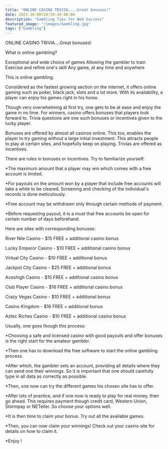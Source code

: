 ```yaml
---
title: "ONLINE CASINO TRIVIA....Great bonuses!"
date: 2023-10-08T20:59:39-08:00
description: "Gambling Tips for Web Success"
featured_image: "/images/Gambling.jpg"
tags: ["Gambling"]
---
```


ONLINE CASINO TRIVIA....Great bonuses!                                                   

What is online gambling?

Exceptional and wide choice of games
Allowing the gambler to train
Exercise and refine one's skill
Any game, at any time and anywhere

This is online gambling.

Considered as the fastest growing section on the internet, it offers online gaming such as poker, black jack, slots and a lot more.  With its availability, a player can enjoy his games right in his home.

Though very overwhelming at first try, one gets to be at ease and enjoy the game in no time.  For winners, casino offers bonuses that players look forward to.  Trivia questions are one such bonuses or incentives given to the lucky player.

Bonuses are offered by almost all casinos online.  This too, enables the player to try gaming without a large initial investment.  This attracts people to play at certain sites, and hopefully keep on playing.  Trivias are offered as incentives.

There are rules in bonuses or incentives.  Try to familiarize yourself:

*The maximum amount that a player may win which comes with a free account is limited.

*For payouts on the amount won by a player that include free accounts will take a while to be cleared.  Screening and checking of the individual's records is done meticulously.

*Free account may be withdrawn only through certain methods of payment.

*Before requesting payout, it is a must that free accounts be open for certain number of days beforehand.

Here are sites with corresponding bonuses:

River Nile Casino - $15 FREE + additional casino bonus

Lucky Emperor Casino - $10 FREE + additional casino bonus

Virtual City Casino - $10 FREE + additional bonus

Jackpot City Casino - $25 FREE + additional bonus

Aceshigh Casino - $15 FREE + additional casino bonus

Club Player Casino - $16 FREE + additional casino bonus

Crazy Vegas Casino - $10 FREE + additional bonus

Casino Kingdom - $16 FREE + additional bonus

Aztec Riches Casino - $10 FREE + additional casino bonus

Usually, one goes though this process:

*Choosing a safe and licensed casino with good payouts and offer bonuses is the right start for the amateur gambler.

*Then one has to download the free software to start the online gambling process.

*After which, the gambler sets an account, providing all details where they can send one their winnings.  So it is important that one should carefully type in all data as correctly as possible.

*Then, one now can try the different games his chosen site has to offer.

*After lots of practice, and if one now is ready to play for real money, then go ahead.  This requires payment though credit card, Western Union, Stormpay or NETeller.  So choose your options well.

*It is then time to claim your bonus.  Try out all the available games.

*Then, you can now claim your winnings! Check out your casino site for details on how to claim it.

*Enjoy !

